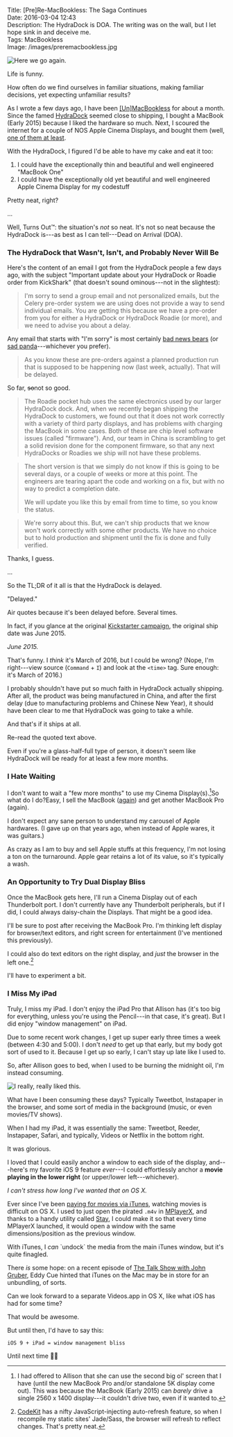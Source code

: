 Title: [Pre]Re-MacBookless: The Saga Continues  
Date: 2016-03-04 12:43  
Description: The HydraDock is DOA. The writing was on the wall, but I let hope sink in and deceive me.  
Tags: MacBookless  
Image: /images/preremacbookless.jpg  

![Here we go again.][1]

Life is funny.

How often do we find ourselves in familiar situations, making familiar decisions, yet expecting unfamiliar results?

As I wrote a few days ago, I have been [\[Un\]MacBookless][2] for about a month. Since the famed [HydraDock][3] seemed close to shipping, I bought a MacBook (Early 2015) because I liked the hardware so much. Next, I scoured the internet for a couple of NOS Apple Cinema Displays, and bought them (well, [one of them at least][4].

With the HydraDock, I figured I'd be able to have my cake and eat it too:

1. I could have the exceptionally thin and beautiful and well engineered "MacBook One"
2. I could have the exceptionally old yet beautiful and well engineered Apple Cinema Display for my codestuff

Pretty neat, right?

...

Well, Turns Out&trade;: the situation's *not* so neat. It's not so neat because the HydraDock is---as best as I can tell---Dead on Arrival (DOA).

### The HydraDock that Wasn't, Isn't, and Probably Never Will Be

Here's the content of an email I got from the HydraDock people a few days ago, with the subject "Important update about your HydraDock or Roadie order from KickShark" (that doesn't sound ominous---not in the slightest):

> I'm sorry to send a group email and not personalized emails, but the Celery pre-order system we are using does not provide a way to send individual emails. You are getting this because we have a pre-order from you for either a HydraDock or  HydraDock Roadie (or more), and we need to advise you about a delay.

Any email that starts with "I'm sorry" is most certainly [bad news bears][5] (or [sad panda][6]---whichever you prefer).

> As you know these are pre-orders against a planned production run that is supposed to be happening now (last week, actually). That will be delayed.

So far, <s>so</s>not so good.

> The Roadie pocket hub uses the same electronics used by our larger HydraDock dock. And, when we recently began shipping the HydraDock to customers, we found out that it does not work correctly with a variety of third party displays, and has problems with charging the MacBook in some cases. Both of these are chip level software issues (called "firmware"). And, our team in China is scrambling to get a solid revision done for the component firmware, so that any next HydraDocks or Roadies we ship will not have these problems.

> The short version is that we simply do not know if this is going to be several days, or a couple of weeks or more at this point. The engineers are tearing apart the code and working on a fix, but with no way to predict a completion date.
>
> We will update you like this by email from time to time, so you know the status.

> We're sorry about this. But, we can't ship products that we know won't work correctly with some other products. We have no choice but to hold production and shipment until the fix is done and fully verified.

Thanks, I guess.

...

So the TL;DR of it all is that the HydraDock is delayed.

"Delayed."

Air quotes because it's been delayed before. Several times.

In fact, if you glance at the original [Kickstarter campaign][7], the original ship date was June 2015.

*June 2015.*

That's funny. I *think* it's March of 2016, but I could be wrong? (Nope, I'm right---view source (`Command` + `I`) and look at the `<time>` tag. Sure enough: it's March of 2016.)

I probably shouldn't have put so much faith in HydraDock actually shipping. After all, the product was being manufactured in China, and after the first delay (due to manufacturing problems and Chinese New Year), it should have been clear to me that HydraDock was going to take a while.

And that's if it ships at all.

Re-read the quoted text above.

Even if you're a glass-half-full type of person, it doesn't seem like HydraDock will be ready for at least a few more months.

### I Hate Waiting

I don't want to wait a "few more months" to use my Cinema Display(s).[^1]So what do I do?Easy, I sell the MacBook ([again][8]) and get another MacBook Pro (again).

I don't expect any sane person to understand my carousel of Apple hardwares. (I gave up on that years ago, when instead of Apple wares, it was guitars.)

As crazy as I am to buy and sell Apple stuffs at this frequency, I'm not losing a ton on the turnaround. Apple gear retains a lot of its value, so it's typically a wash.

### An Opportunity to Try Dual Display Bliss

Once the MacBook gets here, I'll run a Cinema Display out of each Thunderbolt port. I don't currently have any Thunderbolt peripherals, but if I did, I could always daisy-chain the Displays. That might be a good idea.

I'll be sure to post after receiving the MacBook Pro. I'm thinking left display for browser/text editors, and right screen for entertainment (I've mentioned this previously).

I could also do text editors on the right display, and *just* the browser in the left one.[^2]

I'll have to experiment a bit.

### I Miss My iPad

Truly, I miss my iPad. I don't enjoy the iPad Pro that Allison has (it's too big for everything, unless you're using the Pencil---in that case, it's great). But I did enjoy "window management" on iPad.

Due to some recent work changes, I get up super early three times a week (between 4:30 and 5:00). I don't *need* to get up that early, but my body got sort of used to it. Because I get up so early, I can't stay up late like I used to.

So, after Allison goes to bed, when I used to be burning the midnight oil, I'm instead consuming.

![I really, really liked this.][9]
<!-- {style="border: 0.2em solid #eee; border-radius: 0.25em"} -->

What have I been consuming these days? Typically Tweetbot, Instapaper in the browser, and some sort of media in the background (music, or even movies/TV shows).

When I had my iPad, it was essentially the same: Tweetbot, Reeder, Instapaper, Safari, and typically, Videos or Netflix in the bottom right.

It was glorious.

I loved that I could easily anchor a window to each side of the display, and---here's my favorite iOS 9 feature *ever*---I could effortlessly anchor a **movie playing in the lower right** (or upper/lower left---whichever).

*I can't stress how long I've wanted that on OS X.*

Ever since I've been [paying for movies via iTunes][10], watching movies is difficult on OS X. I used to just open the pirated `.m4v` in [MPlayerX][11], and thanks to a handy utility called [Stay][12], I could make it so that every time MPlayerX launched, it would open a window with the same dimensions/position as the previous window.

With iTunes, I *can* \`undock\` the media from the main iTunes window, but it's quite finagled.

There *is* some hope: on a recent episode of [The Talk Show with John Gruber][13], Eddy Cue hinted that iTunes on the Mac may be in store for an unbundling, of sorts.

Can we look forward to a separate Videos.app in OS X, like what iOS has had for some time?

That would be awesome.

But until then, I'd have to say this:

```md
iOS 9 + iPad = window management bliss
```

Until next time ✌🏿

[^1]: I had offered to Allison that she can use the second big ol' screen that I have (until the new MacBook Pro and/or standalone 5K display come out). This was because the MacBook (Early 2015) can *barely* drive a single 2560 x 1400 display---it couldn't drive two, even if it wanted to.
[^2]: [CodeKit][a] has a nifty JavaScript-injecting auto-refresh feature, so when I recompile my static sites' Jade/Sass, the browser will refresh to reflect changes. That's pretty neat.

[a]: http://incident57.com/codekit/index.html "CodeKit"

[1]: /images/preremacbookless.jpg "Selling my recently-acquired MacBook (again)"
[2]: /2016/2/23/the-end-of-an-adventure-unmacbookless "My post about getting a Mac again"
[3]: /2016/2/23/the-end-of-an-adventure-unmacbookless#back-to-the-retina-macbook "Section of my post mentioning the HydraDock"
[4]: /2016/2/23/the-end-of-an-adventure-unmacbookless#apple-led-cinema-display "Section of my post talking about dual ACDs"
[5]: http://www.urbandictionary.com/define.php?term=Bad+News+Bears&defid=1902973 "Urban Dictionary: 'bad news bears'"
[6]: http://www.urbandictionary.com/define.php?term=sad+panda&defid=402837 "Urban Dictionary: 'sad panda'"
[7]: https://www.kickstarter.com/projects/kickshark/hydradock-11-port-usb-c-dock-for-apple-macbook "HydraDock on Kickstarter"
[8]: /2015/3/31/macbookless "My post talking about selling my MacBook Pro and waiting for the MacBook"
[9]: /images/ipadmultitaskingjanuary.jpg "Multitasking on iPad"
[10]: /2015/5/14/this-is-the-best-version-of-star-wars-and-watching-it-is-a-crime "Look at the bottom of this post, where I talk about buying things vs stealing"
[11]: http://mplayerx.org/ "MPlayerX"
[12]: https://cordlessdog.com/stay/ "Stay"
[13]: https://overcast.fm/+BtuxjCaOg/38:23 "Portion of this episode of The Talk Show about iTunes"